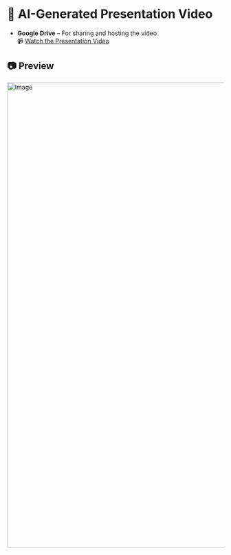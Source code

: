 # 🎥 AI-Generated Presentation Video

- **Google Drive** – For sharing and hosting the video  
  📹 [Watch the Presentation Video](https://drive.google.com/file/d/14zfSmuiylycS3Sxkw91BUm87VIuDrGXt/view?usp=sharing)


## 📷 Preview

<img width="1920" height="1080" alt="Image" src="https://github.com/user-attachments/assets/f3b3a063-de07-46a8-bcf5-4c0e2ce13967" />


